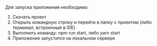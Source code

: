Для запуска приложения необходимо:

1. Скачать проект
2. Открыть командную строку и перейти в папку с проектом (либо терминал, встроенный в IDE)
3. Выполнить команду: npm run start, либо yarn start
4. Приложение запустится на локальном сервере